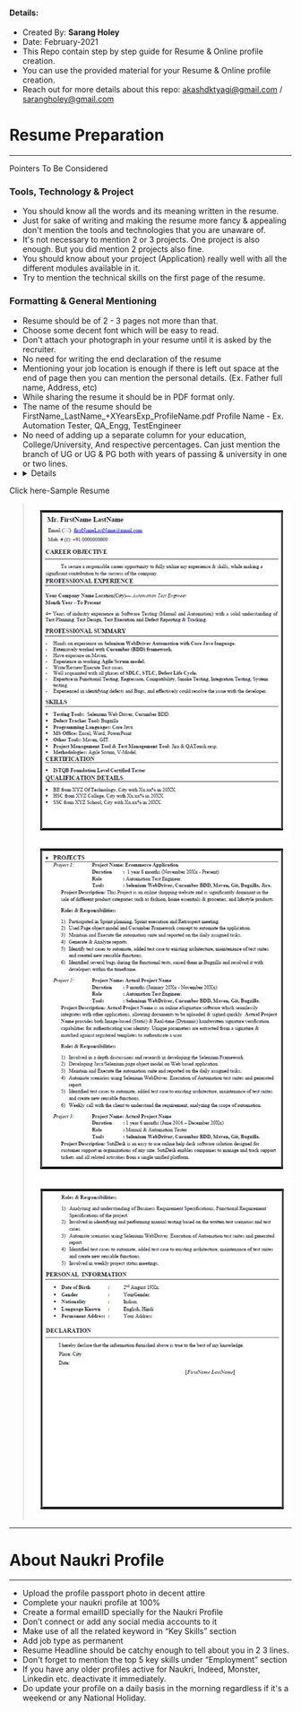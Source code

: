 #### Details: 
* Created By: <b>Sarang Holey</b>
* Date: February-2021
* This Repo contain step by step guide for Resume & Online profile creation. 
* You can use the provided material for your Resume & Online profile creation.
* Reach out for more details about this repo: akashdktyagi@gmail.com / sarangholey@gmail.com

# Resume Preparation

---

Pointers To Be Considered

### Tools, Technology & Project
* You should know all the words and its meaning written in the resume.
* Just for sake of writing and making the resume more fancy & appealing don't mention the tools and technologies that you are unaware of.
* It's not necessary to mention 2 or 3 projects. One project is also enough. But you did mention 2 projects also fine.
* You should know about your project (Application) really well with all the different modules available in it.
* Try to mention the technical skills on the first page of the resume.


### Formatting & General Mentioning
* Resume should be of 2 - 3 pages not more than that.
* Choose some decent font which will be easy to read.
* Don't attach your photograph in your resume until it is asked by the recruiter.
* No need for writing the end declaration of the resume
* Mentioning your job location is enough if there is left out space at the end of page then you can mention the personal details. (Ex. Father full name, Address, etc)
* While sharing the resume it should be in PDF format only.
* The name of the resume should be FirstName_LastName_+XYearsExp_ProfileName.pdf
Profile Name - Ex. Automation Tester, QA_Engg, TestEngineer
* No need of adding up a separate column for your education, College/University,
And respective percentages. Can just mention the branch of UG or UG & PG both with years of passing & university in one or two lines.
* <details>
 <summary>Click here-Sample Resume</summary>
 
  >![Image](SampleResume_1.jpg)
  >![Image](SampleResume_2.jpg)
  >![Image](SampleResume_3.jpg)


---

# About Naukri Profile

---

* Upload the profile passport photo in decent attire
* Complete your naukri profile at 100%
* Create a formal emailID specially for the Naukri Profile
* Don’t connect or add any social media accounts to it
* Make use of all the related keyword in “Key Skills” section
* Add job type as permanent 
* Resume Headline should be catchy enough to tell about you in 2 3 lines.
* Don't forget to mention the top 5 key skills under “Employment” section
* If you have any older profiles active for Naukri, Indeed, Monster, Linkedin etc.
deactivate it immediately.
* Do update your profile on a daily basis in the morning regardless if it's a weekend or any National Holiday.

